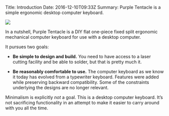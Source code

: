 Title: Introduction
Date: 2016-12-10T09:33Z
Summary: Purple Tentacle is a simple ergonomic desktop computer keyboard.

[![][photo]][photo]

[photo]: {filename}/images/01-intro/complete.jpg

In a nutshell, Purple Tentacle is a
DIY
flat
one-piece
fixed split
ergonomic
mechanical
computer keyboard
for use with a desktop computer.

It pursues two goals:

* **Be simple to design and build.**
  You need to
  have access to a laser cutting facility
  and be able to solder,
  but that is pretty much it.

* **Be reasonably comfortable to use.**
  The computer keyboard as we know it today
  has evolved from a typewriter keyboard.
  Features were added
  while preserving backward compatibility.
  Some of the constraints underlying the designs
  are no longer relevant.

Minimalism is explicitly *not* a goal.
This is a desktop computer keyboard.
It’s not sacrificing functionality
in an attempt to make it easier
to carry around with you all the time.
